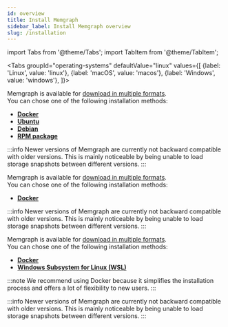 ```yaml
---
id: overview
title: Install Memgraph
sidebar_label: Install Memgraph overview
slug: /installation
---
```


import Tabs from '@theme/Tabs';
import TabItem from '@theme/TabItem';

<Tabs
  groupId="operating-systems"
  defaultValue="linux"
  values={[
    {label: 'Linux', value: 'linux'},
    {label: 'macOS', value: 'macos'},
    {label: 'Windows', value: 'windows'},
  ]}>
  <TabItem value="linux">

Memgraph is available for [download in multiple
formats](https://memgraph.com/download/).<br/> You can chose one of the
following installation methods:
* **[Docker](/installation/linux/docker-installation.md)**
* **[Ubuntu](/installation/linux/debian-installation.md)**
* **[Debian](/installation/linux/debian-installation.md)**
* **[RPM package](/installation/linux/rpm-installation.md)**

:::info
Newer versions of Memgraph are currently not backward compatible with
older versions. This is mainly noticeable by being unable to load storage
snapshots between different versions.
:::

  </TabItem>
  <TabItem value="macos">

Memgraph is available for [download in multiple
formats](https://memgraph.com/download/).<br/> You can chose one of the
following installation methods:
* **[Docker](/installation/macos/docker-installation.md)**

:::info
Newer versions of Memgraph are currently not backward compatible with
older versions. This is mainly noticeable by being unable to load storage
snapshots between different versions.
:::

  </TabItem>
  <TabItem value="windows">

Memgraph is available for [download in multiple
formats](https://memgraph.com/download/).<br/> You can chose one of the
following installation methods:
* **[Docker](/installation/windows/docker-installation.md)**
* **[Windows Subsystem for Linux (WSL)](/installation/windows/wsl-installation.md)**

:::note
We recommend using Docker because it simplifies the installation process
and offers a lot of flexibility to new users.
:::

:::info
Newer versions of Memgraph are currently not backward compatible with
older versions. This is mainly noticeable by being unable to load storage
snapshots between different versions.
:::

  </TabItem>
</Tabs>
